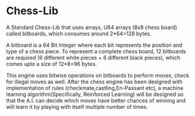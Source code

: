 # Chess-Lib
A Standard Chess-Lib that uses arrays, U64 arrays (8x8 chess board) called bitboards, which consumes around 2*64=128 bytes.

A bitboard is a 64 Bit Integer where each bit represents the position and type of a chess piece. To represent a complete chess board, 12 bitboards are required (6 different white pieces + 6 different black pieces), which comes upto a size of 12*8=96 bytes.

This engine uses bitwise operations on bitboards to perform moves, check for illegal moves as well. After the chess engine has been designed with implementation of rules (checkmate,castling,En-Passant etc), a machine learning algorithm(Specifically, Reinforced Learning) will be designed so that the A.I. can decide which moves have better chances of winning and will learn it by playing with itself multiple number of times.
